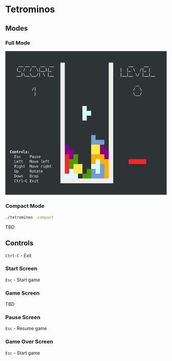 # Tetrominos

## Modes

### Full Mode

![](.github/screenshot.png)

### Compact Mode

```sh
./tetrominos -compact
```

TBD

## Controls

`Ctrl-C` - Exit

### Start Screen

`Esc` - Start game

### Game Screen

TBD

### Pause Screen

`Esc` - Resume game

### Game Over Screen

`Esc` - Start game
